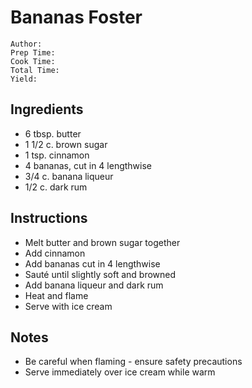 # Bananas Foster

```
Author: 
Prep Time: 
Cook Time: 
Total Time: 
Yield: 
```

## Ingredients

- 6 tbsp. butter
- 1 1/2 c. brown sugar
- 1 tsp. cinnamon
- 4 bananas, cut in 4 lengthwise
- 3/4 c. banana liqueur
- 1/2 c. dark rum

## Instructions

- Melt butter and brown sugar together
- Add cinnamon
- Add bananas cut in 4 lengthwise
- Sauté until slightly soft and browned
- Add banana liqueur and dark rum
- Heat and flame
- Serve with ice cream

## Notes

- Be careful when flaming - ensure safety precautions
- Serve immediately over ice cream while warm
